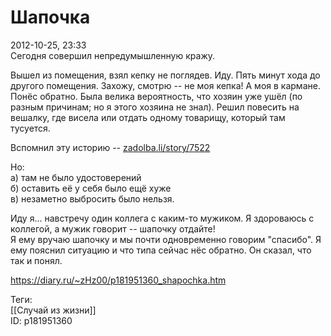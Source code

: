 Шапочка
========

   
 2012-10-25, 23:33   
  Сегодня совершил непредумышленную кражу.   
   
 Вышел из помещения, взял кепку не поглядев. Иду. Пять минут хода до другого помещения. Захожу, смотрю -- не моя кепка! А моя в кармане. Понёс обратно. Была велика вероятность, что хозяин уже ушёл (по разным причинам; но я этого хозяина не знал). Решил повесить на вешалку, где висела или отдать одному товарищу, который там тусуется.   
   
 Вспомнил эту историю --  [zadolba.li/story/7522](https://zadolba.li/story/7522)    
   
 Но:   
 а) там не было удостоверений   
 б) оставить её у себя было ещё хуже   
 в) незаметно выбросить было нельзя.   
   
 Иду я... навстречу один коллега с каким-то мужиком. Я здороваюсь с коллегой, а мужик говорит -- шапочку отдайте!   
 Я ему вручаю шапочку и мы почти одновременно говорим "спасибо". Я ему пояснил ситуацию и что типа сейчас нёс обратно. Он сказал, что так и понял.   
    
 <https://diary.ru/~zHz00/p181951360_shapochka.htm>   
   
 Теги:   
 [[Случай из жизни]]   
 ID: p181951360